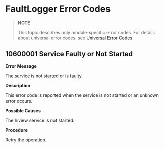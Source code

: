 # FaultLogger Error Codes

> **NOTE**
>
> This topic describes only module-specific error codes. For details about universal error codes, see [Universal Error Codes](errorcode-universal.md).

## 10600001 Service Faulty or Not Started

**Error Message**

The service is not started or is faulty.

**Description**

This error code is reported when the service is not started or an unknown error occurs.

**Possible Causes**

The hiview service is not started.

**Procedure**

Retry the operation.
